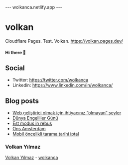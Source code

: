 ---  wolkanca.netlify.app ---
# volkan
Cloudflare Pages. Test. Volkan. https://volkan.pages.dev/

#### Hi there 👋

## Social
- Twitter: https://twitter.com/wolkanca
- Linkedin: https://www.linkedin.com/in/wolkanca/


## Blog posts
<!-- BLOG-POST-LIST:START -->
- [Web geliştirici olmak için ihtiyacınız “olmayan” şeyler](https://wolkanca.com.tr/web-gelistirici-olmak-icin-ihtiyaciniz-olmayan-seyler/)
- [Dünya Engelliler Günü](https://wolkanca.com.tr/dunya-engelliler-gunu/)
- [Est modus in rebus](https://wolkanca.com.tr/est-modus-in-rebus/)
- [Ons Amsterdam](https://wolkanca.com.tr/ons-amsterdam/)
- [Mobil öncelikli tarama tarihi iptal](https://wolkanca.com.tr/mobil-oncelikli-tarama-tarihi-iptal/)
<!-- BLOG-POST-LIST:END -->


### Volkan Yılmaz

[Volkan Yılmaz](https://volkanyilmaz.com.tr/) - [wolkanca](https://wolkanca.com.tr/)

